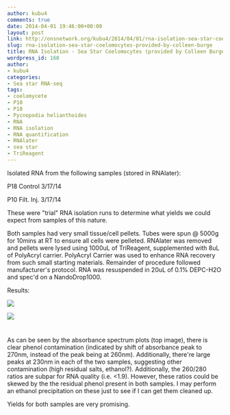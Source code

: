 ```yaml
---
author: kubu4
comments: true
date: 2014-04-01 19:46:00+00:00
layout: post
link: http://onsnetwork.org/kubu4/2014/04/01/rna-isolation-sea-star-coelomocytes-provided-by-colleen-burge/
slug: rna-isolation-sea-star-coelomocytes-provided-by-colleen-burge
title: RNA Isolation - Sea Star Coelomocytes (provided by Colleen Burge)
wordpress_id: 160
author:
- kubu4
categories:
- Sea star RNA-seq
tags:
- coelomycete
- P10
- P18
- Pycnopodia helianthoides
- RNA
- RNA isolation
- RNA quantification
- RNAlater
- sea star
- TriReagent
---
```


Isolated RNA from the following samples (stored in RNAlater):

P18 Control 3/17/14

P10 Filt. Inj. 3/17/14

These were "trial" RNA isolation runs to determine what yields we could expect from samples of this nature.

Both samples had very small tissue/cell pellets. Tubes were spun @ 5000g for 10mins at RT to ensure all cells were pelleted. RNAlater was removed and pellets were lysed using 1000uL of TriReagent, supplemented with 8uL of PolyAcryl carrier. PolyAcryl Carrier was used to enhance RNA recovery from such small starting materials. Remainder of procedure followed manufacturer's protocol. RNA was resuspended in 20uL of 0.1% DEPC-H2O and spec'd on a NandoDrop1000.

Results:

![](http://eagle.fish.washington.edu/Arabidopsis/20140401%20-%20Sea%20star%20RNA%20abs%20plots.JPG)

![](http://eagle.fish.washington.edu/Arabidopsis/20140401%20-%20Sea%20star%20RNA%20ODs.JPG)



# 



As can be seen by the absorbance spectrum plots (top image), there is clear phenol contamination (indicated by shift of absorbance peak to 270nm, instead of the peak being at 260nm). Additionally, there're large peaks at 230nm in each of the two samples, suggesting other contamination (high residual salts, ethanol?). Additionally, the 260/280 ratios are subpar for RNA quality (i.e. <1.9). However, these ratios could be skewed by the the residual phenol present in both samples. I may perform an ethanol precipitation on these just to see if I can get them cleaned up.

Yields for both samples are very promising.
